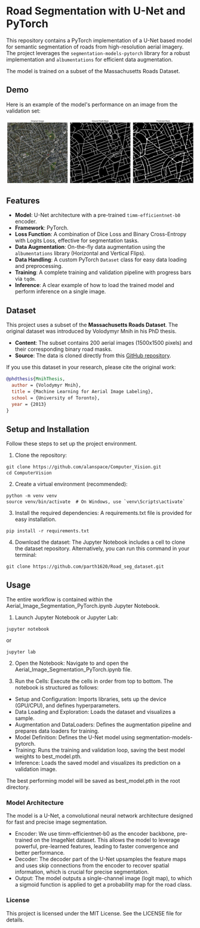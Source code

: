 # Road Segmentation with U-Net and PyTorch

This repository contains a PyTorch implementation of a U-Net based model for semantic segmentation of roads from high-resolution aerial imagery. The project leverages the `segmentation-models-pytorch` library for a robust implementation and `albumentations` for efficient data augmentation.

The model is trained on a subset of the Massachusetts Roads Dataset.

## Demo

Here is an example of the model's performance on an image from the validation set:

<img src="prediction_result.png" width="512">
<!-- | Original Image | Ground Truth Mask | Model's Prediction |
| :---: | :---: | :---: |
| <img src="URL_TO_YOUR_AERIAL_IMAGE.jpg" width="256"> | <img src="URL_TO_YOUR_GROUND_TRUTH_MASK.jpg" width="256"> | <img src="URL_TO_YOUR_PREDICTION_IMAGE.jpg" width="256"> | -->

## Features

- **Model**: U-Net architecture with a pre-trained `timm-efficientnet-b0` encoder.
- **Framework**: PyTorch.
- **Loss Function**: A combination of Dice Loss and Binary Cross-Entropy with Logits Loss, effective for segmentation tasks.
- **Data Augmentation**: On-the-fly data augmentation using the `albumentations` library (Horizontal and Vertical Flips).
- **Data Handling**: A custom PyTorch `Dataset` class for easy data loading and preprocessing.
- **Training**: A complete training and validation pipeline with progress bars via `tqdm`.
- **Inference**: A clear example of how to load the trained model and perform inference on a single image.

## Dataset
This project uses a subset of the **Massachusetts Roads Dataset**. The original dataset was introduced by Volodymyr Mnih in his PhD thesis.

- **Content**: The subset contains 200 aerial images (1500x1500 pixels) and their corresponding binary road masks.
- **Source**: The data is cloned directly from this [GitHub repository](https://github.com/parth1620/Road_seg_dataset).

If you use this dataset in your research, please cite the original work:

```bibtex
@phdthesis{MnihThesis,
  author = {Volodymyr Mnih},
  title = {Machine Learning for Aerial Image Labeling},
  school = {University of Toronto},
  year = {2013}
}
```
## Setup and Installation
Follow these steps to set up the project environment.

1. Clone the repository:

```
git clone https://github.com/alanspace/Computer_Vision.git
cd ComputerVision
```
2. Create a virtual environment (recommended):

```
python -m venv venv
source venv/bin/activate  # On Windows, use `venv\Scripts\activate`
```

3. Install the required dependencies:
A requirements.txt file is provided for easy installation.

```
pip install -r requirements.txt
```

4. Download the dataset:
The Jupyter Notebook includes a cell to clone the dataset repository. Alternatively, you can run this command in your terminal:

```
git clone https://github.com/parth1620/Road_seg_dataset.git
```

## Usage
The entire workflow is contained within the Aerial_Image_Segmentation_PyTorch.ipynb Jupyter Notebook.

1. Launch Jupyter Notebook or Jupyter Lab:
```
jupyter notebook
```
or
```
jupyter lab
```

2. Open the Notebook:
Navigate to and open the Aerial_Image_Segmentation_PyTorch.ipynb file.

3. Run the Cells:
Execute the cells in order from top to bottom. The notebook is structured as follows:

- Setup and Configuration: Imports libraries, sets up the device (GPU/CPU), and defines hyperparameters.
- Data Loading and Exploration: Loads the dataset and visualizes a sample.
- Augmentation and DataLoaders: Defines the augmentation pipeline and prepares data loaders for training.
- Model Definition: Defines the U-Net model using segmentation-models-pytorch.
- Training: Runs the training and validation loop, saving the best model weights to best_model.pth.
- Inference: Loads the saved model and visualizes its prediction on a validation image.

The best performing model will be saved as best_model.pth in the root directory.

### Model Architecture
The model is a U-Net, a convolutional neural network architecture designed for fast and precise image segmentation.

- Encoder: We use timm-efficientnet-b0 as the encoder backbone, pre-trained on the ImageNet dataset. This allows the model to leverage powerful, pre-learned features, leading to faster convergence and better performance.
- Decoder: The decoder part of the U-Net upsamples the feature maps and uses skip connections from the encoder to recover spatial information, which is crucial for precise segmentation.
- Output: The model outputs a single-channel image (logit map), to which a sigmoid function is applied to get a probability map for the road class.

### License
This project is licensed under the MIT License. See the LICENSE file for details.